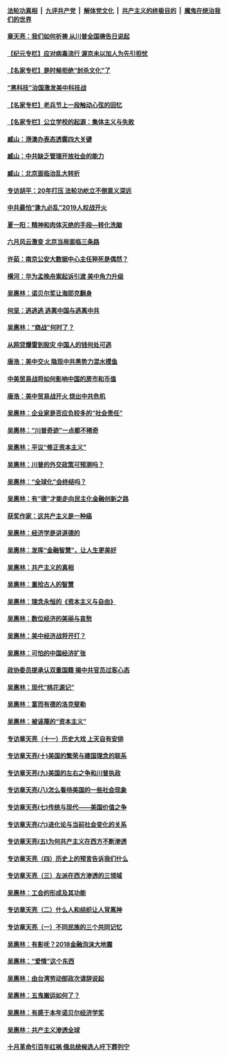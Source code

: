

####  [法轮功真相](../../../../basic/blob/master/README.md?t=06260102) &nbsp;|&nbsp; [九评共产党](../../../../9ping.md/blob/master/README.md?t=06260102) &nbsp;|&nbsp; [解体党文化](../../../../jtdwh.md/blob/master/README.md?t=06260102)  &nbsp;|&nbsp; [共产主义的终极目的](../../../../gczydzjmd.md/blob/master/README.md?t=06260102) &nbsp;|&nbsp; [魔鬼在统治我们的世界](../../../../mgztzwmdsj.md/blob/master/README.md?t=06260102) 

#### [章天亮：我们如何祈祷 从川普全国祷告日说起](../pages/nsc423/n11944627.md?t=06260102) 

#### [【纪元专栏】应对病毒流行 渥京未以加人为先引担忧](../pages/nsc423/n11875714.md?t=06260102) 

#### [【名家专栏】是时候拒绝“封杀文化”了](../pages/nsc423/n11814093.md?t=06260102) 

#### [“黑科技”治国激发美中科技战](../pages/nsc423/n11638056.md?t=06260102) 

#### [【名家专栏】老兵节上一段触动心弦的回忆](../pages/nsc423/n11646016.md?t=06260102) 

#### [【名家专栏】公立学校的起源：集体主义与失败](../pages/nsc423/n11601833.md?t=06260102) 

#### [臧山：港澳办表态透露四大关键](../pages/nsc423/n11421628.md?t=06260102) 

#### [臧山：中共缺乏管理开放社会的能力](../pages/nsc423/n11407457.md?t=06260102) 

#### [臧山：北京面临治乱大转折](../pages/nsc423/n11406895.md?t=06260102) 

#### [专访胡平：20年打压 法轮功屹立不倒意义深远](../pages/nsc423/n11398800.md?t=06260102) 

#### [中共最怕“逢九必乱”2019人权战开火](../pages/nsc423/n11385248.md?t=06260102) 

#### [夏一阳：精神和肉体灭绝的手段—转化洗脑](../pages/nsc423/n11368250.md?t=06260102) 

#### [六月风云激变 北京当局面临三条路](../pages/nsc423/n11313668.md?t=06260102) 

#### [许茹：南京公安大数据中心主任猝死是偶然？](../pages/nsc423/n11064744.md?t=06260102) 

#### [横河：华为孟晚舟案起诉引渡 美中角力升级](../pages/nsc423/n11027230.md?t=06260102) 

#### [吴惠林：诺贝尔奖让海耶克翻身](../pages/nsc423/n10890049.md?t=06260102) 

#### [何坚：逃逃逃 逃离中国与逃离中共](../pages/nsc423/n10592891.md?t=06260102) 

#### [吴惠林：“商战”何时了？](../pages/nsc423/n10573558.md?t=06260102) 

#### [从网贷爆雷到股灾 中国人的钱何处可逃](../pages/nsc423/n10572800.md?t=06260102) 

#### [唐浩：美中交火 隐现中共黑势力混水摸鱼](../pages/nsc423/n10544040.md?t=06260102) 

#### [中美贸易战将如何影响中国的房市和币值](../pages/nsc423/n10543697.md?t=06260102) 

#### [唐浩：美中贸易战开火 烧出中共危机](../pages/nsc423/n10540126.md?t=06260102) 

#### [吴惠林：企业家是否应负较多的“社会责任”](../pages/nsc423/n10535022.md?t=06260102) 

#### [吴惠林：“川普奇迹”一点都不稀奇](../pages/nsc423/n10512808.md?t=06260102) 

#### [吴惠林：平议“修正资本主义”](../pages/nsc423/n10495724.md?t=06260102) 

#### [吴惠林：川普的外交政策可预测吗？](../pages/nsc423/n10462387.md?t=06260102) 

#### [吴惠林：“全球化”会终结吗？](../pages/nsc423/n10452838.md?t=06260102) 

#### [吴惠林：有“德”才能走向民主化金融创新之路](../pages/nsc423/n10432292.md?t=06260102) 

#### [获奖作家：这共产主义是一种癌](../pages/nsc423/n10431541.md?t=06260102) 

#### [吴惠林：经济学是讲道德的](../pages/nsc423/n10398014.md?t=06260102) 

#### [吴惠林：发挥“金融智慧”，让人生更美好](../pages/nsc423/n10375019.md?t=06260102) 

#### [吴惠林：共产主义的真相](../pages/nsc423/n10351394.md?t=06260102) 

#### [吴惠林：重拾古人的智慧](../pages/nsc423/n10337691.md?t=06260102) 

#### [吴惠林：理念永恒的《资本主义与自由》](../pages/nsc423/n10316274.md?t=06260102) 

#### [吴惠林：数位经济的美丽与哀愁](../pages/nsc423/n10292946.md?t=06260102) 

#### [吴惠林：美中经济战将开打？](../pages/nsc423/n10258825.md?t=06260102) 

#### [吴惠林：可怕的中国经济扩张](../pages/nsc423/n10219147.md?t=06260102) 

#### [政协委员提承认双重国籍 揭中共官员过客心态](../pages/nsc423/n10208809.md?t=06260102) 

#### [吴惠林：现代“桃花源记”](../pages/nsc423/n10185234.md?t=06260102) 

#### [吴惠林：富而有德的洛克斐勒](../pages/nsc423/n10142264.md?t=06260102) 

#### [吴惠林：被诬蔑的“资本主义”](../pages/nsc423/n10124816.md?t=06260102) 

#### [专访章天亮（十一）历史大戏 上天自有安排](../pages/nsc423/n10094905.md?t=06260102) 

#### [专访章天亮(十)美国的繁荣与建国理念的联系](../pages/nsc423/n10094899.md?t=06260102) 

#### [专访章天亮(九)美国的左右之争和川普执政](../pages/nsc423/n10094889.md?t=06260102) 

#### [专访章天亮(八)怎么看待美国的一些社会现象](../pages/nsc423/n10094857.md?t=06260102) 

#### [专访章天亮(七)传统与现代——美国价值之争](../pages/nsc423/n10093140.md?t=06260102) 

#### [专访章天亮(六)进化论与当前社会变化的关系](../pages/nsc423/n10092036.md?t=06260102) 

#### [专访章天亮(五)为何共产主义在西方不断渗透](../pages/nsc423/n10083620.md?t=06260102) 

#### [专访章天亮（四）历史上的预言告诉我们什么](../pages/nsc423/n10083606.md?t=06260102) 

#### [专访章天亮（三）左派在西方渗透的三领域](../pages/nsc423/n10081115.md?t=06260102) 

#### [吴惠林：工会的形成及其功能](../pages/nsc423/n10080633.md?t=06260102) 

#### [专访章天亮（二）什么人和组织让人背离神](../pages/nsc423/n10076637.md?t=06260102) 

#### [专访章天亮（一）不同民族的三个共同记忆](../pages/nsc423/n10074188.md?t=06260102) 

#### [吴惠林：有影呒？2018金融泡沫大地震](../pages/nsc423/n10040534.md?t=06260102) 

#### [吴惠林：“爱情”这个东西](../pages/nsc423/n10019423.md?t=06260102) 

#### [吴惠林：由台湾劳动部政次请辞说起](../pages/nsc423/n9979679.md?t=06260102) 

#### [吴惠林：五鬼搬运如何了？](../pages/nsc423/n9925338.md?t=06260102) 

#### [吴惠林：有感于本年诺贝尔经济学奖](../pages/nsc423/n9871883.md?t=06260102) 

#### [吴惠林：共产主义渗透全球](../pages/nsc423/n9812748.md?t=06260102) 

#### [十月革命引百年红祸 俄总统候选人吁下葬列宁](../pages/nsc423/n9810182.md?t=06260102) 

